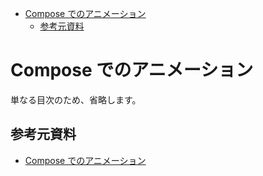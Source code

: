 - [Compose でのアニメーション](#compose-でのアニメーション)
  - [参考元資料](#参考元資料)


# Compose でのアニメーション

単なる目次のため、省略します。


## 参考元資料

- [Compose でのアニメーション](https://developer.android.com/develop/ui/compose/animation/introduction?hl=ja)


